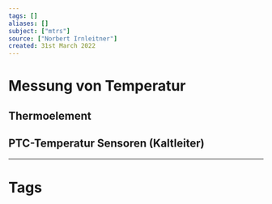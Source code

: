 ```yaml
---
tags: []
aliases: []
subject: ["mtrs"]
source: ["Norbert Irnleitner"]
created: 31st March 2022
---
```


# Messung von Temperatur

## Thermoelement

## PTC-Temperatur Sensoren (Kaltleiter)

---

# Tags